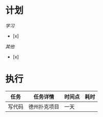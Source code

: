# **计划**
*学习*
- [x] 

*其他*
- [x] 

# **执行**

| 任务  | 任务详情   | 时间点 | 耗时  |
| --- | ------ | --- | --- |
| 写代码 | 德州扑克项目 | 一天  |     |

